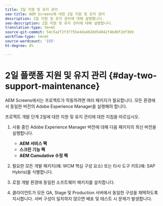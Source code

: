 ```yaml
---
title: 2일 지원 및 유지 관리
seo-title: AEM Screens에 대한 2일 지원 및 유지 관리
description: 2일 지원 및 유지 관리에 대해 설명합니다.
seo-description: 2일 지원 및 유지 관리에 대해 설명합니다.
translation-type: tm+mt
source-git-commit: 54c5a2f2f3f755e4da4028d54042f4bd8f2df369
workflow-type: tm+mt
source-wordcount: '155'
ht-degree: 8%

---
```



# 2일 플랫폼 지원 및 유지 관리 {#day-two-support-maintenance}

AEM Screens에서는 프로젝트가 작동하려면 여러 패키지가 필요합니다. 모든 환경에서 동일한 버전의 Adobe Experience Manager을 실행해야 합니다.

프로젝트 개발 단계 2일에 대한 지원 및 유지 관리에 대한 지침을 따르십시오.

1. 사용 중인 Adobe Experience Manager 버전에 대해 다음 패키지의 최신 버전을 실행합니다.

   * **AEM 서비스 팩**
   * **스크린 기능 팩**
   * **AEM Cumulative 수정 팩**

1. 필요한 모든 개발 패키지(예: WCM 핵심 구성 요소) 또는 타사 도구 키트(예: SAP Hybris)를 식별합니다.

1. 로컬 개발 환경에 동일한 소프트웨어 패키지를 설치합니다.

1. 클라이언트가 모든 QA, Stage 및 Production 서버에서 동일한 구성을 채택하도록 지시합니다. 서버 구성이 일치하지 않으면 배포 및 테스트 시 문제가 발생합니다.

